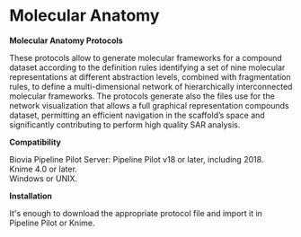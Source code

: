 # Molecular Anatomy
<p style="font-size=18px"><strong> Molecular Anatomy Protocols </strong> </p>
<p> 
These protocols allow to generate molecular frameworks for a compound dataset according to the definition rules identifying a set of nine molecular representations at different abstraction levels, combined with fragmentation rules, to define a multi-dimensional network of hierarchically interconnected molecular frameworks. The protocols generate also the files use for the network visualization that allows a full graphical representation compounds dataset, permitting an efficient navigation in the scaffold’s space and significantly contributing to perform high quality SAR analysis.
</p>
<p style="font-size=14px"><strong>Compatibility</strong> </p>
<p> 
Biovia Pipeline Pilot Server: Pipeline Pilot v18 or later, including 2018.<br> Knime 4.0  or later.<br>  Windows or UNIX.
</p>
<p style="font-size=14px"><strong>Installation</strong> </p>
<p> 
It's enough to download the appropriate protocol file and import it in Pipeline Pilot or Knime.
</p>

